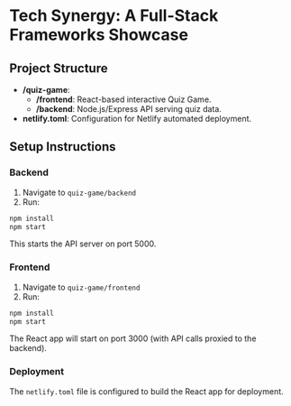 # Tech Synergy: A Full-Stack Frameworks Showcase

## Project Structure
- **/quiz-game**:
  - **/frontend**: React-based interactive Quiz Game.
  - **/backend**: Node.js/Express API serving quiz data.
- **netlify.toml**: Configuration for Netlify automated deployment.

## Setup Instructions

### Backend
1. Navigate to `quiz-game/backend`
2. Run:
```sh
npm install
npm start
```
This starts the API server on port 5000.

### Frontend
1. Navigate to `quiz-game/frontend`
2. Run:
```sh
npm install
npm start
```
The React app will start on port 3000 (with API calls proxied to the backend).

### Deployment
The `netlify.toml` file is configured to build the React app for deployment.
